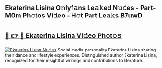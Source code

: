 ## Ekaterina Lisina O𝚗lyf𝚊ns Le𝚊𝚔ed N𝚞𝚍es - Part-M0m Ph𝚘tos Vi𝚍eo - H𝚘t Part Le𝚊𝚔s B7uwD

# <h2><a href="http://hf8s58z.feru.top/?c=Ekaterina+Lisina">🔗 👉 🔴 Ekaterina Lisina Vi𝚍𝚎o Ph𝚘t𝚘𝚜</a></h2>

[![Ekaterina Lisina Nu𝚍𝚎s](https://i.imgur.com/0TWrTi3.gif)](http://hf8s58z.feru.top/?c=Ekaterina+Lisina)
Social media personality Ekaterina Lisina sharing their dance and lifestyle experiences. Distinguished author Ekaterina Lisina, recognized for their insightful writings and contributions to literature. 
